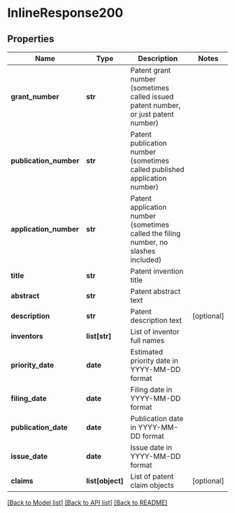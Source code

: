 # InlineResponse200

## Properties
Name | Type | Description | Notes
------------ | ------------- | ------------- | -------------
**grant_number** | **str** | Patent grant number (sometimes called issued patent number, or just patent number) | 
**publication_number** | **str** | Patent publication number (sometimes called published application number) | 
**application_number** | **str** | Patent application number (sometimes called the filing number, no slashes included) | 
**title** | **str** | Patent invention title | 
**abstract** | **str** | Patent abstract text | 
**description** | **str** | Patent description text | [optional] 
**inventors** | **list[str]** | List of inventor full names | 
**priority_date** | **date** | Estimated priority date in YYYY-MM-DD format | 
**filing_date** | **date** | Filing date in YYYY-MM-DD format | 
**publication_date** | **date** | Publication date in YYYY-MM-DD format | 
**issue_date** | **date** | Issue date in YYYY-MM-DD format | 
**claims** | **list[object]** | List of patent claim objects | [optional] 

[[Back to Model list]](../README.md#documentation-for-models) [[Back to API list]](../README.md#documentation-for-api-endpoints) [[Back to README]](../README.md)

